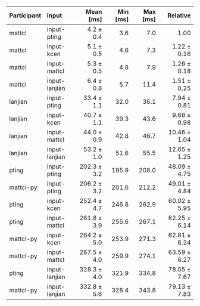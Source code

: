 | Participant | Input | Mean [ms] | Min [ms] | Max [ms] | Relative |
|:---|:---|---:|---:|---:|---:|
| mattcl | input-pting | 4.2 ± 0.4 | 3.6 | 7.0 | 1.00 |
| mattcl | input-kcen | 5.1 ± 0.5 | 4.6 | 7.3 | 1.22 ± 0.16 |
| mattcl | input-mattcl | 5.3 ± 0.5 | 4.8 | 7.9 | 1.26 ± 0.18 |
| mattcl | input-lanjian | 6.4 ± 0.8 | 5.7 | 11.4 | 1.51 ± 0.25 |
| lanjian | input-pting | 33.4 ± 1.1 | 32.0 | 36.1 | 7.94 ± 0.81 |
| lanjian | input-kcen | 40.7 ± 1.1 | 39.3 | 43.6 | 9.68 ± 0.98 |
| lanjian | input-mattcl | 44.0 ± 0.9 | 42.8 | 46.7 | 10.46 ± 1.04 |
| lanjian | input-lanjian | 53.2 ± 1.0 | 51.6 | 55.5 | 12.65 ± 1.25 |
| pting | input-pting | 202.3 ± 3.2 | 195.9 | 208.0 | 48.09 ± 4.75 |
| mattcl-py | input-pting | 206.2 ± 3.2 | 201.6 | 212.2 | 49.01 ± 4.84 |
| pting | input-kcen | 252.4 ± 4.7 | 246.8 | 262.9 | 60.02 ± 5.95 |
| pting | input-mattcl | 261.8 ± 3.9 | 255.6 | 267.1 | 62.25 ± 6.14 |
| mattcl-py | input-kcen | 264.2 ± 5.0 | 253.9 | 271.3 | 62.81 ± 6.24 |
| mattcl-py | input-mattcl | 267.5 ± 4.0 | 259.9 | 274.1 | 63.59 ± 6.27 |
| pting | input-lanjian | 328.3 ± 4.0 | 321.9 | 334.8 | 78.05 ± 7.67 |
| mattcl-py | input-lanjian | 332.8 ± 5.6 | 328.4 | 343.8 | 79.13 ± 7.83 |
